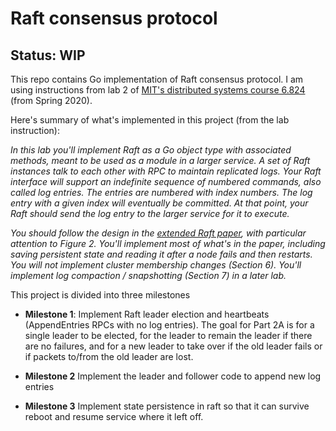 # Raft consensus protocol

**Status: WIP**
-------------

This repo contains Go implementation of Raft consensus protocol. I am using instructions from lab 2 of [MIT's distributed systems course 6.824](https://pdos.csail.mit.edu/6.824/index.html) (from Spring 2020).

Here's summary of what's implemented in this project (from the lab instruction):

*In this lab you'll implement Raft as a Go object type with associated methods, meant to be used as a module in a larger service. A set of Raft instances talk to each other with RPC to maintain replicated logs. Your Raft interface will support an indefinite sequence of numbered commands, also called log entries. The entries are numbered with index numbers. The log entry with a given index will eventually be committed. At that point, your Raft should send the log entry to the larger service for it to execute.*

*You should follow the design in the [extended Raft paper](https://pdos.csail.mit.edu/6.824/papers/raft-extended.pdf), with particular attention to Figure 2. You'll implement most of what's in the paper, including saving persistent state and reading it after a node fails and then restarts. You will not implement cluster membership changes (Section 6). You'll implement log compaction / snapshotting (Section 7) in a later lab.*

This project is divided into three milestones

- **Milestone 1**: Implement Raft leader election and heartbeats (AppendEntries RPCs with no log entries). The goal for Part 2A is for a single leader to be elected, for the leader to remain the leader if there are no failures, and for a new leader to take over if the old leader fails or if packets to/from the old leader are lost. 

- **Milestone 2** Implement the leader and follower code to append new log entries

- **Milestone 3** Implement state persistence in raft so that it can survive reboot and resume service where it left off.


